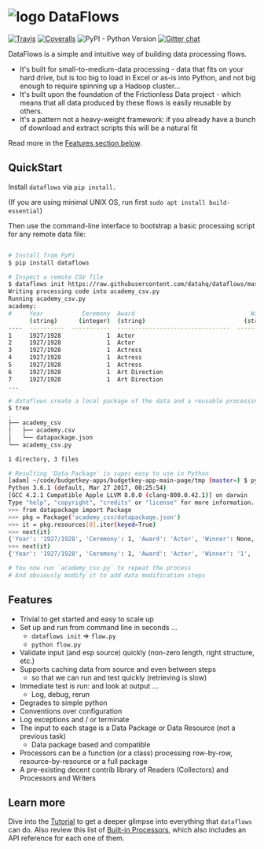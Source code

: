 # ![logo](logo-s.png) DataFlows

[![Travis](https://img.shields.io/travis/datahq/dataflows/master.svg)](https://travis-ci.org/datahq/dataflows)
[![Coveralls](http://img.shields.io/coveralls/datahq/dataflows.svg?branch=master)](https://coveralls.io/r/datahq/dataflows?branch=master)
![PyPI - Python Version](https://img.shields.io/pypi/pyversions/dataflows.svg)
[![Gitter chat](https://badges.gitter.im/dataflows-chat/Lobby.png)](https://gitter.im/dataflows-chat/Lobby)

DataFlows is a simple and intuitive way of building data processing flows.

- It's built for small-to-medium-data processing - data that fits on your hard drive, but is too big to load in Excel or as-is into Python, and not big enough to require spinning up a Hadoop cluster...
- It's built upon the foundation of the Frictionless Data project - which means that all data produced by these flows is easily reusable by others.
- It's a pattern not a heavy-weight framework: if you already have a bunch of download and extract scripts this will be a natural fit

Read more in the [Features section below](#features).

## QuickStart 

Install `dataflows` via `pip install.`

(If you are using minimal UNIX OS, run first `sudo apt install build-essential`)

Then use the command-line interface to bootstrap a basic processing script for any remote data file:

```bash

# Install from PyPi
$ pip install dataflows

# Inspect a remote CSV file
$ dataflows init https://raw.githubusercontent.com/datahq/dataflows/master/data/academy.csv
Writing processing code into academy_csv.py
Running academy_csv.py
academy:
#     Year           Ceremony  Award                                 Winner  Name                            Film
      (string)      (integer)  (string)                            (string)  (string)                        (string)
----  ----------  -----------  --------------------------------  ----------  ------------------------------  -------------------
1     1927/1928             1  Actor                                         Richard Barthelmess             The Noose
2     1927/1928             1  Actor                                      1  Emil Jannings                   The Last Command
3     1927/1928             1  Actress                                       Louise Dresser                  A Ship Comes In
4     1927/1928             1  Actress                                    1  Janet Gaynor                    7th Heaven
5     1927/1928             1  Actress                                       Gloria Swanson                  Sadie Thompson
6     1927/1928             1  Art Direction                                 Rochus Gliese                   Sunrise
7     1927/1928             1  Art Direction                              1  William Cameron Menzies         The Dove; Tempest
...

# dataflows create a local package of the data and a reusable processing script which you can tinker with
$ tree
.
├── academy_csv
│   ├── academy.csv
│   └── datapackage.json
└── academy_csv.py

1 directory, 3 files

# Resulting 'Data Package' is super easy to use in Python
[adam] ~/code/budgetkey-apps/budgetkey-app-main-page/tmp (master=) $ python
Python 3.6.1 (default, Mar 27 2017, 00:25:54)
[GCC 4.2.1 Compatible Apple LLVM 8.0.0 (clang-800.0.42.1)] on darwin
Type "help", "copyright", "credits" or "license" for more information.
>>> from datapackage import Package
>>> pkg = Package('academy_csv/datapackage.json')
>>> it = pkg.resources[0].iter(keyed=True)
>>> next(it)
{'Year': '1927/1928', 'Ceremony': 1, 'Award': 'Actor', 'Winner': None, 'Name': 'Richard Barthelmess', 'Film': 'The Noose'}
>>> next(it)
{'Year': '1927/1928', 'Ceremony': 1, 'Award': 'Actor', 'Winner': '1', 'Name': 'Emil Jannings', 'Film': 'The Last Command'}

# You now run `academy_csv.py` to repeat the process
# And obviously modify it to add data modification steps
```

## Features

* Trivial to get started and easy to scale up
* Set up and run from command line in seconds ...
    * `dataflows init` => `flow.py`
    * `python flow.py`
* Validate input (and esp source) quickly (non-zero length, right structure, etc.)
* Supports caching data from source and even between steps
    * so that we can run and test quickly (retrieving is slow)
* Immediate test is run: and look at output ...
    * Log, debug, rerun
* Degrades to simple python
* Conventions over configuration
* Log exceptions and / or terminate
* The input to each stage is a Data Package or Data Resource (not a previous task)
	* Data package based and compatible
* Processors can be a function (or a class) processing row-by-row, resource-by-resource or a full package
* A pre-existing decent contrib library of Readers (Collectors) and Processors and Writers

## Learn more

Dive into the [Tutorial](TUTORIAL.md) to get a deeper glimpse into everything that `dataflows` can do.
Also review this list of [Built-in Processors](PROCESSORS.md), which also includes an API reference for each one of them.
